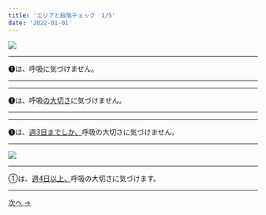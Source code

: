 ```yaml
---
title: 'エリアと段階チェック　1/5'
date: '2022-01-01'
---
```

![](/images/01_1.jpg)
***
➊は、呼吸に気づけません。  
***
***
➊は、呼吸[の大切さ]()に気づけません。   
***
***
➊は、[週3日までしか、]()呼吸の大切さに気づけません。  
***
![](/images/01_2.jpg)
***
①は、[週4日以上、]()呼吸の大切さに気づけます。
***
[ 次へ → ](/posts/0-1122)
